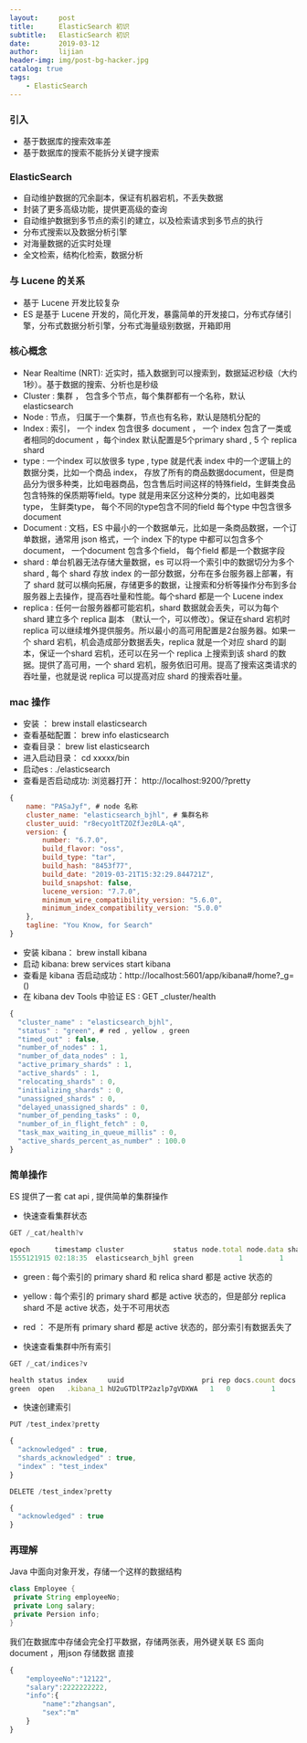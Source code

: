 ```yaml
---
layout:     post
title:      ElasticSearch 初识
subtitle:   ElasticSearch 初识
date:       2019-03-12
author:     lijian
header-img: img/post-bg-hacker.jpg
catalog: true
tags:
    - ElasticSearch
---
```



### 引入
* 基于数据库的搜索效率差
* 基于数据库的搜索不能拆分关键字搜索

### ElasticSearch
* 自动维护数据的冗余副本，保证有机器宕机，不丢失数据
* 封装了更多高级功能，提供更高级的查询
* 自动维护数据到多节点的索引的建立，以及检索请求到多节点的执行
* 分布式搜索以及数据分析引擎
* 对海量数据的近实时处理
* 全文检索，结构化检索，数据分析

### 与 Lucene 的关系
* 基于 Lucene 开发比较复杂
* ES 是基于 Lucene 开发的，简化开发，暴露简单的开发接口，分布式存储引擎，分布式数据分析引擎，分布式海量级别数据，开箱即用

### 核心概念
* Near Realtime (NRT): 近实时，插入数据到可以搜索到，数据延迟秒级（大约1秒）。基于数据的搜索、分析也是秒级
* Cluster : 集群 ， 包含多个节点，每个集群都有一个名称，默认 elasticsearch
* Node : 节点， 归属于一个集群，节点也有名称，默认是随机分配的
* Index : 索引， 一个 index 包含很多 document ， 一个  index 包含了一类或者相同的document ，每个index 默认配置是5个primary shard , 5 个 replica shard 
* type : 一个index 可以放很多 type , type 就是代表 index 中的一个逻辑上的数据分类，比如一个商品 index， 存放了所有的商品数据document，但是商品分为很多种类，比如电器商品，包含售后时间这样的特殊field，生鲜类食品包含特殊的保质期等field。type 就是用来区分这种分类的，比如电器类 type， 生鲜类type， 每个不同的type包含不同的field
每个type 中包含很多 document 
* Document : 文档，ES 中最小的一个数据单元，比如是一条商品数据，一个订单数据，通常用 json 格式，一个 index 下的type 中都可以包含多个document， 一个document 包含多个field， 每个field 都是一个数据字段
* shard : 单台机器无法存储大量数据，es 可以将一个索引中的数据切分为多个 shard , 每个 shard 存放 index 的一部分数据，分布在多台服务器上部署，有了 shard 就可以横向拓展，存储更多的数据，让搜索和分析等操作分布到多台服务器上去操作，提高吞吐量和性能。每个shard 都是一个 Lucene index
* replica : 任何一台服务器都可能宕机，shard 数据就会丢失，可以为每个 shard 建立多个 replica 副本 （默认一个，可以修改）。保证在shard 宕机时 replica 可以继续堆外提供服务。所以最小的高可用配置是2台服务器。如果一个 shard 宕机，机会造成部分数据丢失，replica 就是一个对应 shard 的副本，保证一个shard 宕机，还可以在另一个 replica 上搜索到该 shard 的数据。提供了高可用，一个 shard 宕机，服务依旧可用。提高了搜索这类请求的吞吐量，也就是说 replica 可以提高对应 shard 的搜索吞吐量。

### mac 操作
* 安装 ： brew install elasticsearch
* 查看基础配置： brew info elasticsearch 
* 查看目录： brew list elasticsearch
* 进入启动目录： cd xxxxx/bin
* 启动es : ./elasticsearch
* 查看是否启动成功: 浏览器打开： http://localhost:9200/?pretty
```js
{
    name: "PASaJyf", # node 名称
    cluster_name: "elasticsearch_bjhl", # 集群名称
    cluster_uuid: "r8ecyo1tTZOZfJez0LA-qA",
    version: {
        number: "6.7.0",
        build_flavor: "oss",
        build_type: "tar",
        build_hash: "8453f77",
        build_date: "2019-03-21T15:32:29.844721Z",
        build_snapshot: false,
        lucene_version: "7.7.0",
        minimum_wire_compatibility_version: "5.6.0",
        minimum_index_compatibility_version: "5.0.0"
    },
    tagline: "You Know, for Search"
}
```

* 安装 kibana： brew install kibana
* 启动 kibana: brew services start kibana
* 查看是 kibana 否启动成功：http://localhost:5601/app/kibana#/home?_g=()
* 在 kibana dev Tools 中验证 ES : GET _cluster/health
```js
{
  "cluster_name" : "elasticsearch_bjhl",
  "status" : "green", # red , yellow , green
  "timed_out" : false,
  "number_of_nodes" : 1,
  "number_of_data_nodes" : 1,
  "active_primary_shards" : 1,
  "active_shards" : 1,
  "relocating_shards" : 0,
  "initializing_shards" : 0,
  "unassigned_shards" : 0,
  "delayed_unassigned_shards" : 0,
  "number_of_pending_tasks" : 0,
  "number_of_in_flight_fetch" : 0,
  "task_max_waiting_in_queue_millis" : 0,
  "active_shards_percent_as_number" : 100.0
}

```

### 简单操作
ES 提供了一套 cat api , 提供简单的集群操作

* 快速查看集群状态
```java
GET /_cat/health?v
```
```js
epoch      timestamp cluster            status node.total node.data shards pri relo init unassign pending_tasks max_task_wait_time active_shards_percent
1555121915 02:18:35  elasticsearch_bjhl green           1         1      1   1    0    0        0             0                  -                100.0%

```
* green : 每个索引的 primary shard 和 relica shard 都是 active 状态的
* yellow : 每个索引的 primary shard 都是 active 状态的，但是部分 replica shard 不是 active 状态，处于不可用状态
* red ： 不是所有 primary shard 都是 active 状态的，部分索引有数据丢失了

* 快速查看集群中所有索引
```java
GET /_cat/indices?v
```
```js
health status index     uuid                   pri rep docs.count docs.deleted store.size pri.store.size
green  open   .kibana_1 hU2uGTDlTP2azlp7gVDXWA   1   0          1            0      3.6kb          3.6kb

```

* 快速创建索引
```java
PUT /test_index?pretty
```
```js
{
  "acknowledged" : true,
  "shards_acknowledged" : true,
  "index" : "test_index"
}
```

```java
DELETE /test_index?pretty
```
```js
{
  "acknowledged" : true
}

```


### 再理解
Java 中面向对象开发，存储一个这样的数据结构
```java
class Employee {
 private String employeeNo;
 private Long salary;
 private Persion info; 
}
```
我们在数据库中存储会完全打平数据，存储两张表，用外键关联
ES 面向document ，用json 存储数据
直接
```js
{
    "employeeNo":"12122",
    "salary":2222222222,
    "info":{
        "name":"zhangsan",
        "sex":"m"
    }
}

```